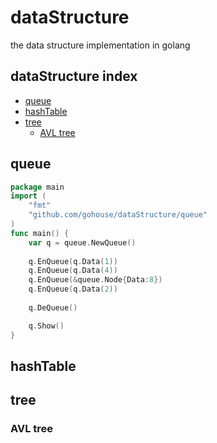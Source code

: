 # dataStructure
the data structure implementation in golang

## dataStructure index  
- [queue](#queue)  
- [hashTable](#hashTable)  
- [tree](#tree)  
    - [AVL tree](#AVL-tree)  

## queue
```go
package main
import (
	"fmt"
	"github.com/gohouse/dataStructure/queue"
)
func main() {
	var q = queue.NewQueue()
	
	q.EnQueue(q.Data(1))
	q.EnQueue(q.Data(4))
	q.EnQueue(&queue.Node{Data:8})
	q.EnQueue(q.Data(2))
	
	q.DeQueue()

	q.Show()
}
```

## hashTable

## tree
### AVL tree
